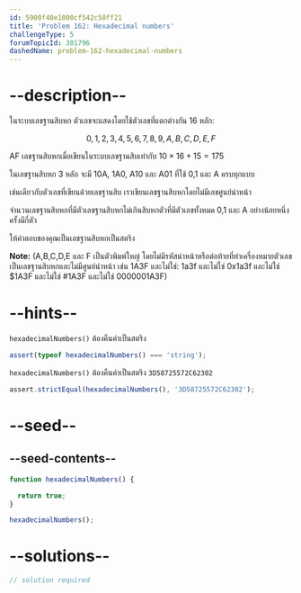 ```yaml
---
id: 5900f40e1000cf542c50ff21
title: 'Problem 162: Hexadecimal numbers'
challengeType: 5
forumTopicId: 301796
dashedName: problem-162-hexadecimal-numbers
---
```


# --description--

ในระบบเลขฐานสิบหก ตัวเลขจะแสดงโดยใช้ตัวเลขที่แตกต่างกัน 16 หลัก:

$$0,1,2,3,4,5,6,7,8,9,A,B,C,D,E,F$$

AF เลขฐานสิบหกเมื่อเขียนในระบบเลขฐานสิบเท่ากับ $10 \times 16 + 15 = 175$

ในเลขฐานสิบหก 3 หลัก จะมี 10A, 1A0, A10 และ A01 ที่ใช้ 0,1 และ A ครบทุกแบบ

เช่นเดียวกับตัวเลขที่เขียนด้วยเลขฐานสิบ เราเขียนเลขฐานสิบหกโดยไม่มีเลขศูนย์นำหน้า

จำนวนเลขฐานสิบหกที่มีตัวเลขฐานสิบหกไม่เกินสิบหกตัวที่มีตัวเลขทั้งหมด 0,1 และ A อย่างน้อยหนึ่งครั้งมีกี่ตัว

ให้คำตอบของคุณเป็นเลขฐานสิบหกเป็นสตริง

**Note:** (A,B,C,D,E และ F เป็นตัวพิมพ์ใหญ่ โดยไม่มีรหัสนำหน้าหรือต่อท้ายที่ทำเครื่องหมายตัวเลขเป็นเลขฐานสิบหกและไม่มีศูนย์นำหน้า เช่น 1A3F และไม่ใช่: 1a3f และไม่ใช่ 0x1a3f และไม่ใช่ $1A3F และไม่ใช่ #1A3F และไม่ใช่ 0000001A3F)

# --hints--

`hexadecimalNumbers()` ต้องคืนค่าเป็นสตริง

```js
assert(typeof hexadecimalNumbers() === 'string');
```

`hexadecimalNumbers()` ต้องคืนค่าเป็นสตริง `3D58725572C62302`

```js
assert.strictEqual(hexadecimalNumbers(), '3D58725572C62302');
```

# --seed--

## --seed-contents--

```js
function hexadecimalNumbers() {

  return true;
}

hexadecimalNumbers();
```

# --solutions--

```js
// solution required
```
